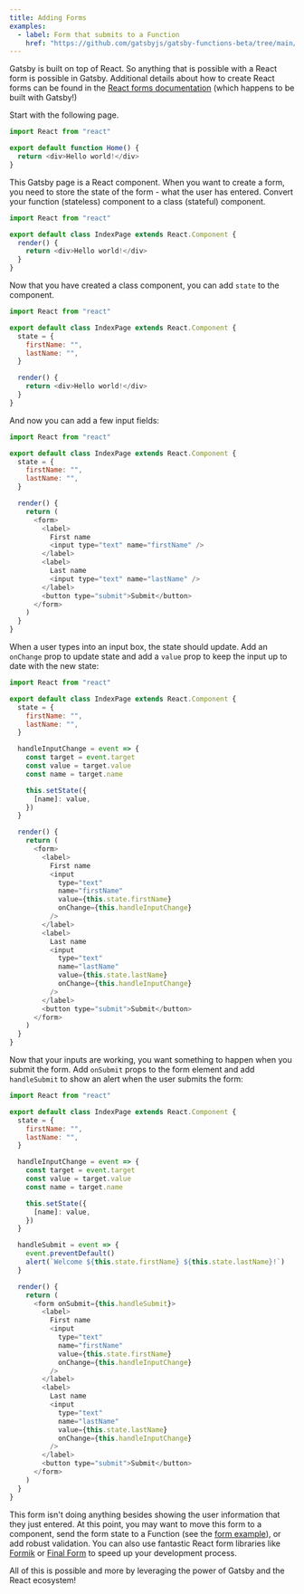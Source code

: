 ```yaml
---
title: Adding Forms
examples:
  - label: Form that submits to a Function
    href: "https://github.com/gatsbyjs/gatsby-functions-beta/tree/main/examples/basic-form"
---
```


Gatsby is built on top of React. So anything that is possible with a React form is possible in Gatsby. Additional details about how to create React forms can be found in the [React forms documentation](https://reactjs.org/docs/forms.html) (which happens to be built with Gatsby!)

Start with the following page.

```jsx:title=src/pages/index.js
import React from "react"

export default function Home() {
  return <div>Hello world!</div>
}
```

This Gatsby page is a React component. When you want to create a form, you need to store the state of the form - what the user has entered. Convert your function (stateless) component to a class (stateful) component.

```jsx:title=src/pages/index.js
import React from "react"

export default class IndexPage extends React.Component {
  render() {
    return <div>Hello world!</div>
  }
}
```

Now that you have created a class component, you can add `state` to the component.

```jsx:title=src/pages/index.js
import React from "react"

export default class IndexPage extends React.Component {
  state = {
    firstName: "",
    lastName: "",
  }

  render() {
    return <div>Hello world!</div>
  }
}
```

And now you can add a few input fields:

```jsx:title=src/pages/index.js
import React from "react"

export default class IndexPage extends React.Component {
  state = {
    firstName: "",
    lastName: "",
  }

  render() {
    return (
      <form>
        <label>
          First name
          <input type="text" name="firstName" />
        </label>
        <label>
          Last name
          <input type="text" name="lastName" />
        </label>
        <button type="submit">Submit</button>
      </form>
    )
  }
}
```

When a user types into an input box, the state should update. Add an `onChange` prop to update state and add a `value` prop to keep the input up to date with the new state:

```jsx:title=src/pages/index.js
import React from "react"

export default class IndexPage extends React.Component {
  state = {
    firstName: "",
    lastName: "",
  }

  handleInputChange = event => {
    const target = event.target
    const value = target.value
    const name = target.name

    this.setState({
      [name]: value,
    })
  }

  render() {
    return (
      <form>
        <label>
          First name
          <input
            type="text"
            name="firstName"
            value={this.state.firstName}
            onChange={this.handleInputChange}
          />
        </label>
        <label>
          Last name
          <input
            type="text"
            name="lastName"
            value={this.state.lastName}
            onChange={this.handleInputChange}
          />
        </label>
        <button type="submit">Submit</button>
      </form>
    )
  }
}
```

Now that your inputs are working, you want something to happen when you submit the form. Add `onSubmit` props to the form element and add `handleSubmit` to show an alert when the user submits the form:

```jsx:title=src/pages/index.js
import React from "react"

export default class IndexPage extends React.Component {
  state = {
    firstName: "",
    lastName: "",
  }

  handleInputChange = event => {
    const target = event.target
    const value = target.value
    const name = target.name

    this.setState({
      [name]: value,
    })
  }

  handleSubmit = event => {
    event.preventDefault()
    alert(`Welcome ${this.state.firstName} ${this.state.lastName}!`)
  }

  render() {
    return (
      <form onSubmit={this.handleSubmit}>
        <label>
          First name
          <input
            type="text"
            name="firstName"
            value={this.state.firstName}
            onChange={this.handleInputChange}
          />
        </label>
        <label>
          Last name
          <input
            type="text"
            name="lastName"
            value={this.state.lastName}
            onChange={this.handleInputChange}
          />
        </label>
        <button type="submit">Submit</button>
      </form>
    )
  }
}
```

This form isn't doing anything besides showing the user information that they just entered. At this point, you may want to move this form to a component, send the form state to a Function (see the [form example](https://github.com/gatsbyjs/gatsby-functions-beta/tree/main/examples/basic-form)), or add robust validation. You can also use fantastic React form libraries like [Formik](https://github.com/jaredpalmer/formik) or [Final Form](https://github.com/final-form/react-final-form) to speed up your development process.

All of this is possible and more by leveraging the power of Gatsby and the React ecosystem!
